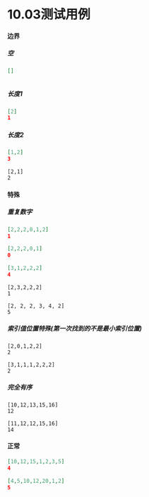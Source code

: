 # 10.03测试用例

#### 边界

##### 空

```json
[]
```

```json

```

##### 长度1

```json
[2]
1
```

##### 长度2

```json
[1,2]
3
```

```
[2,1]
2
```

#### 特殊

##### 重复数字

```json
[2,2,2,0,1,2]
1
```

```json
[2,2,2,0,1]
0
```

```json
[3,1,2,2,2]
4
```

```
[2,3,2,2,2]
1
```

```
[2, 2, 2, 3, 4, 2]
5
```

##### 索引值位置特殊(第一次找到的不是最小索引位置)

```
[2,0,1,2,2]
2
```

```
[3,1,1,1,2,2,2]
2
```

##### 完全有序

```
[10,12,13,15,16]
12
```

```
[11,12,12,15,16]
14
```

#### 正常

```json
[10,12,15,1,2,3,5]
4
```

```json
[4,5,10,12,20,1,2]
5
```
